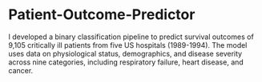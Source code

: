 # Patient-Outcome-Predictor
I developed a binary classification pipeline to predict survival outcomes of 9,105 critically ill patients from five US hospitals (1989-1994). The model uses data on physiological status, demographics, and disease severity across nine categories, including respiratory failure, heart disease, and cancer.
